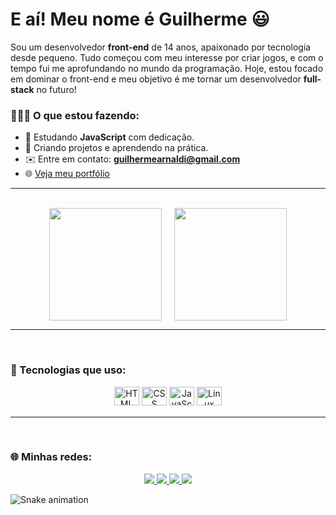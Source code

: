 # E aí! Meu nome é Guilherme 😃

Sou um desenvolvedor **front-end** de 14 anos, apaixonado por tecnologia desde pequeno. Tudo começou com meu interesse por criar jogos, e com o tempo fui me aprofundando no mundo da programação. Hoje, estou focado em dominar o front-end e meu objetivo é me tornar um desenvolvedor **full-stack** no futuro!

### 👨🏻‍💻 O que estou fazendo:
- 📒 Estudando **JavaScript** com dedicação.
- 💼 Criando projetos e aprendendo na prática.
- ✉️ Entre em contato: **guilhermearnaldi@gmail.com**
- 🌐 [Veja meu portfólio](https://portfolio-olimpio.vercel.app)

---

<br>


<div align="center">
  <img height="180em" style="margin-right: 20px;" src="https://github-readme-stats.vercel.app/api?username=cavaleiro-olimpioo&show_icons=true&theme=dracula" /><img height="180em" src="https://github-readme-stats.vercel.app/api/top-langs/?username=cavaleiro-olimpioo&layout=donut&theme=dracula" />
</div>

---

<br>

### 🚀 Tecnologias que uso:

<div align="center" style="margin-top: 15px; margin-bottom: 15px;">
  <img alt="HTML" height="30" width="40" src="https://cdn.jsdelivr.net/gh/devicons/devicon/icons/html5/html5-original.svg" />
  <img alt="CSS" height="30" width="40" src="https://cdn.jsdelivr.net/gh/devicons/devicon/icons/css3/css3-original.svg" />
  <img alt="JavaScript" height="30" width="40" src="https://cdn.jsdelivr.net/gh/devicons/devicon/icons/javascript/javascript-original.svg" />
  <img alt="Linux" height="30" width="40" src="https://cdn.jsdelivr.net/gh/devicons/devicon/icons/linux/linux-original.svg" />
</div>

---

<br>

### 🌐 Minhas redes:

<div align="center" style="margin-top: 10px;">
  <a href="https://portfolio-olimpio.vercel.app">
    <img src="https://img.shields.io/badge/website-000000?style=for-the-badge&logo=About.me&logoColor=white" />
  </a>
  <a href="https://instagram.com/SEU_USUARIO">
    <img src="https://img.shields.io/badge/Instagram-E4405F?style=for-the-badge&logo=instagram&logoColor=white" />
  </a>
  <a href="https://discord.com/users/SEU_ID">
    <img src="https://img.shields.io/badge/Discord-7289DA?style=for-the-badge&logo=discord&logoColor=white" />
  </a>
  <a href="mailto:guilhermearnaldi@gmail.com">
    <img src="https://img.shields.io/badge/-Gmail-%23333?style=for-the-badge&logo=gmail&logoColor=white" />
  </a>
</div>

![Snake animation](https://github.com/cavaleiro-olimpioo/cavaleiro-olimpioo/blob/output/dist/github-contribution-grid-snake.svg)